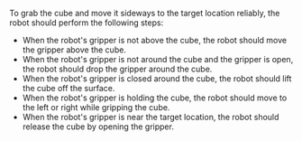 To grab the cube and move it sideways to the target location reliably, the robot should perform the following steps:

- When the robot's gripper is not above the cube, the robot should move the gripper above the cube.
- When the robot's gripper is not around the cube and the gripper is open, the robot should drop the gripper around the cube.
- When the robot's gripper is closed around the cube, the robot should lift the cube off the surface.
- When the robot's gripper is holding the cube, the robot should move to the left or right while gripping the cube.
- When the robot's gripper is near the target location, the robot should release the cube by opening the gripper.